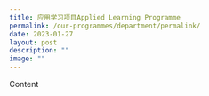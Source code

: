 ```yaml
---
title: 应用学习项目Applied Learning Programme
permalink: /our-programmes/department/permalink/
date: 2023-01-27
layout: post
description: ""
image: ""
---
```

Content